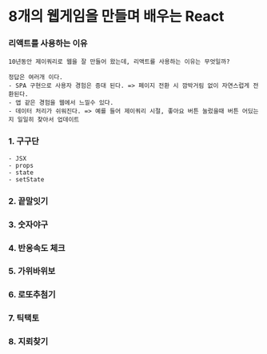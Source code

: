 # 8개의 웹게임을 만들며 배우는 React

### 리액트를 사용하는 이유

```
10년동안 제이쿼리로 웹을 잘 만들어 왔는데, 리액트를 사용하는 이유는 무엇일까?

정답은 여러개 이다.
- SPA 구현으로 사용자 경험은 증대 된다. => 페이지 전환 시 깜박거림 없이 자연스럽게 전환된다.
- 앱 같은 경험을 웹에서 느낄수 있다.
- 데이터 처리가 쉬워진다. => 예를 들어 제이쿼리 시절, 좋아요 버튼 눌렀을때 버튼 어딨는지 일일히 찾아서 업데이트
```

### 1. 구구단

    - JSX
    - props
    - state
    - setState

### 2. 끝말잇기

### 3. 숫자야구

### 4. 반응속도 체크

### 5. 가위바위보

### 6. 로또추첨기

### 7. 틱택토

### 8. 지뢰찾기
